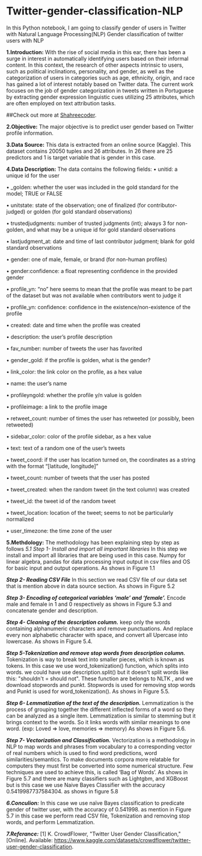 # Twitter-gender-classification-NLP
In this Python notebook, I am going to classify gender of users in Twitter with Natural Language Processing(NLP)
Gender classification of twitter users with NLP

**1.Introduction:** 
With the rise of social media in this ear, there has been a surge in interest in automatically identifying users based on their informal content. In this context, the research of other aspects intrinsic to users, such as political inclinations, personality, and gender, as well as the categorization of users in categories such as age, ethnicity, origin, and race has gained a lot of interest notably based on Twitter data. The current work focuses on the job of gender categorization in tweets written in Portuguese by extracting gender expression linguistic cues utilizing 25 attributes, which are often employed on text attribution tasks.

##Check out more at [Shahreecoder](https://shahreecoder.com/).

**2.Objective:**
The major objective is to predict user gender based on Twitter profile information. 

**3.Data Source:**
This data is extracted from an online source (Kaggle). This dataset contains 20050 tuples and 26 attributes. In 26 there are 25 predictors and 1 is target variable that is gender in this case. 

**4.Data Description:**
The data contains the following fields:
•	unitid: a unique id for the user

•	_golden: whether the user was included in the gold standard for the model; TRUE or FALSE

•	unitstate: state of the observation; one of finalized (for contributor-judged) or golden (for gold standard observations)

•	trustedjudgments: number of trusted judgments (int); always 3 for non-golden, and what may be a unique id for gold standard observations

•	lastjudgment_at: date and time of last contributor judgment; blank for gold standard observations

•	gender: one of male, female, or brand (for non-human profiles)

•	gender:confidence: a float representing confidence in the provided gender

•	profile_yn: “no” here seems to mean that the profile was meant to be part of the dataset but was not available when contributors went to judge it

•	profile_yn: confidence: confidence in the existence/non-existence of the profile

•	created: date and time when the profile was created

•	description: the user’s profile description

•	fav_number: number of tweets the user has favorited

•	gender_gold: if the profile is golden, what is the gender?

•	link_color: the link color on the profile, as a hex value

•	name: the user’s name

•	profileyngold: whether the profile y/n value is golden

•	profileimage: a link to the profile image

•	retweet_count: number of times the user has retweeted (or possibly, been retweeted)

•	sidebar_color: color of the profile sidebar, as a hex value

•	text: text of a random one of the user’s tweets

•	tweet_coord: if the user has location turned on, the coordinates as a string with the format “[latitude, longitude]”

•	tweet_count: number of tweets that the user has posted

•	tweet_created: when the random tweet (in the text column) was created

•	tweet_id: the tweet id of the random tweet

•	tweet_location: location of the tweet; seems to not be particularly normalized

•	user_timezone: the time zone of the user


**5.Methdology:**
The methodology has been explaining step by step as follows
_5.1 Step 1- Install and import all important libraries_
In this step we install and import all libraries that are being used in this case. Numpy for linear algebra, pandas for data processing input output in csv files and OS for basic input and output operations. As shows in Figure 1.1
 

**_Step 2- Reading CSV File_**
In this section we read CSV file of our data set that is mention above in data source section. As shows in Figure 5.2
 
_**Step 3- Encoding of categorical variables ‘male’ and ‘female’.**_
Encode male and female in 1 and 0 respectively as shows in Figure 5.3 and concatenate gender and description. 
  
**_Step 4- Cleaning of the description column._**
keep only the words containing alphanumeric characters and remove punctuations. And replace every non alphabetic character with space, and convert all Upercase into lowercase. As shows in Figure 5.4. 
 
**_Step 5-Tokenization and remove stop words from description column._**
Tokenization is way to break text into smaller pieces, which is known as tokens. In this case we use word_tokenization() function, which splits into words. we could have use description.split() but it doesn't split words like this: "shouldn't = should not". These function are belongs to NLTK , and we download stopwords and punkt. Stopwords is used for removing stop words and Punkt is used for word_tokenization(). As shows in Figure 5.5.
 
 
**_Step 6- Lemmatization of the text of the description._**
Lemmatization is the process of grouping together the different inflected forms of a word so they can be analyzed as a single item. Lemmatization is similar to stemming but it brings context to the words. So it links words with similar meanings to one word. (exp: Loved => love, memories => memory) As shows in Figure 5.6.
 

**_Step 7- Vectorization and Classification._**
Vectorization is a methodology in NLP to map words and phrases from vocabulary to a corresponding vector of real numbers which is used to find word predictions, word similarities/semantics. To make documents corpora more relatable for computers they must first be converted into some numerical structure. Few techniques are used to achieve this, is called ‘Bag of Words’. As shows in Figure 5.7 and there are many classifiers such as Lightgbm, and XGBoost but is this case we use Naive Bayes Classifier with the accuracy 0.5419987737584304. as shows in figure 5.8 
 

**_6.Conculion:_**
In this case we use naïve Bayes classification to predicate gender of twitter user, with the accuracy of 0.541998. as mention in Figure 5.7 in this case we perform read CSV file, Tokenization and removing stop words, and perform Lemmatization. 

**_7.Referance:_**
[1] 	K. CrowdFlower, "Twitter User Gender Classification," [Online]. Available: https://www.kaggle.com/datasets/crowdflower/twitter-user-gender-classification.




